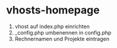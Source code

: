 vhosts-homepage
===============

1. vhost auf index.php einrichten
2. _config.php umbenennen in config.php
3. Rechnernamen und Projekte eintragen
